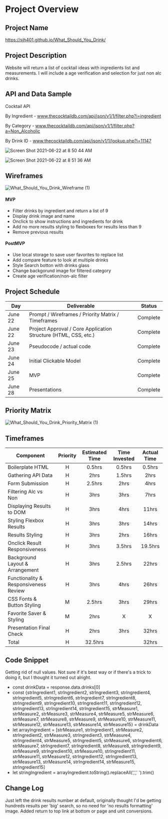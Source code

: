 # 

# Project Overview

## Project Name

https://sjh401.github.io/What_Should_You_Drink/

## Project Description

Website will return a list of cocktail ideas with ingredients list and measurements. I will include a age verification and selection for just non alc drinks.

## API and Data Sample

Cocktail API 

By Ingredient - www.thecocktaildb.com/api/json/v1/1/filter.php?i=ingredient

By Category - www.thecocktaildb.com/api/json/v1/1/filter.php?a=Non_Alcoholic

By Drink ID - www.thecocktaildb.com/api/json/v1/1/lookup.php?i=11147

![Screen Shot 2021-06-22 at 8 50 44 AM](https://user-images.githubusercontent.com/85095722/122951682-14ca3d80-d343-11eb-9587-8a1d0fd751f5.png)

![Screen Shot 2021-06-22 at 8 51 36 AM](https://user-images.githubusercontent.com/85095722/122951699-185dc480-d343-11eb-9b26-b130e78c30ec.png)



## Wireframes
![What_Should_You_Drink_Wireframe (1)](https://user-images.githubusercontent.com/85095722/122952773-dc772f00-d343-11eb-9efe-9379e68a6350.jpg)


#### MVP 

- Filter drinks by ingredient and return a list of 9
- Display drink image and name
- Onclick to show instructions and ingredients for drink
- Add no more results styling to flexboxes for results less than 9
- Remove previous results

#### PostMVP  

- Use local storage to save user favorites to replace list
- Add compare feature to look at multiple drinks
- Style Search botton with drinks glass
- Change backgorund image for filtered category
- Create age verification/non-alc filter

## Project Schedule

|  Day | Deliverable | Status
|---|---| ---|
|June 22| Prompt / Wireframes / Priority Matrix / Timeframes | Complete
|June 22| Project Approval / Core Application Structure (HTML, CSS, etc.) | Complete
|June 23| Pseudocode / actual code | Complete
|June 24| Initial Clickable Model  | Complete
|June 25| MVP | Complete
|June 28| Presentations | Complete

## Priority Matrix

![What_Should_You_Drink_Priority_Matrix (1)](https://user-images.githubusercontent.com/85095722/122944981-dc743080-d33d-11eb-8831-01a53763d1df.jpg)


## Timeframes


| Component | Priority | Estimated Time | Time Invested | Actual Time |
| --- | :---: |  :---: | :---: | :---: |
| Boilerplate HTML | H | 0.5hrs | 0.5hrs | 0.5hrs |
| Gathering API Data | H | 2hrs| 1.5hrs | 2hrs |
| Form Submission | H | 2.5hrs | 2hrs | 4hrs |
| Filtering Alc vs Non | H | 3hrs | 3hrs | 7hrs |
| Displaying Results to DOM| H | 3hrs | 4hrs | 11hrs |
| Styling Flexbox Results | H | 3hrs | 3hrs | 14hrs |
| Results Styling | H | 3hrs| 2hrs | 16hrs |
| Onclick Result Responsiveness | H | 3hrs | 3.5hrs | 19.5hrs |
| Background Layout & Arrangement | H | 3hrs | 2.5hrs | 22hrs |
| Functionality & Responsiveness Review | H | 3hrs | 4hrs | 26hrs |
| CSS Fonts & Button Styling | M | 2.5hrs |	3hrs | 29hrs |
| Favorite Saver & Styling | M | 2hrs |	X | X |
| Presentation Final Check | H | 2hrs | 3hrs | 32hrs |
| Total | H | 32.5hrs|  | 32hrs |

## Code Snippet

Getting rid of null values. Not sure if it's best way or if there's a trick to doing it, but I thought it turned out alright.

- const drinkData = response.data.drinks[0]
- const {strIngredient1, strIngredient2, strIngredient3, strIngredient4, strIngredient5, strIngredient6, strIngredient7, strIngredient8, strIngredient9, strIngredient10, strIngredient11, strIngredient12, strIngredient13, strIngredient14, strIngredient15, strMeasure1, strMeasure2, strMeasure3, strMeasure4, strMeasure5, strMeasure6, strMeasure7, strMeasure8, strMeasure9, strMeasure10, strMeasure11, strMeasure12, strMeasure13, strMeasure14, strMeasure15} = drinkData
- let arrayIngredient = [strMeasure1, strIngredient1, strMeasure2, strIngredient2, strMeasure3, strIngredient3, strMeasure4, strIngredient4, strMeasure5, strIngredient5, strMeasure6, strIngredient6, strMeasure7, strIngredient7, strIngredient8, strMeasure8, strIngredient9, strMeasure9, strIngredient10, strMeasure10, strIngredient11, strMeasure11, strMeasure12, strIngredient12, strIngredient13, strMeasure13, strMeasure14, strIngredient14, strMeasure15, strIngredient15]
- let stringIngredient = arrayIngredient.toString().replaceAll(',',' ').trim()

## Change Log
Just left the drink results number at default, originally thought I'd be getting hundreds results per 'big' search, so no need for 'no results formatting' image. Added return to top link at bottom or page and unit conversions.
